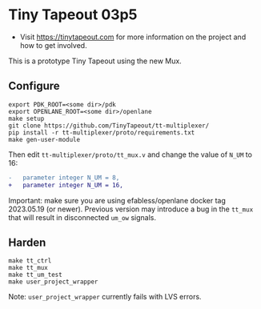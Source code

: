 # Tiny Tapeout 03p5

* Visit https://tinytapeout.com for more information on the project and how to get involved.

This is a prototype Tiny Tapeout using the new Mux.

## Configure

```
export PDK_ROOT=<some dir>/pdk
export OPENLANE_ROOT=<some dir>/openlane
make setup
git clone https://github.com/TinyTapeout/tt-multiplexer/
pip install -r tt-multiplexer/proto/requirements.txt
make gen-user-module
```

Then edit `tt-multiplexer/proto/tt_mux.v` and change the value of `N_UM` to 16:

```diff
-	parameter integer N_UM = 8,
+	parameter integer N_UM = 16,
```

Important: make sure you are using efabless/openlane docker tag 2023.05.19 (or newer). 
Previous version may introduce a bug in the `tt_mux` that will result in disconnected `um_ow` signals.

## Harden

```
make tt_ctrl
make tt_mux
make tt_um_test
make user_project_wrapper
```

Note: `user_project_wrapper` currently fails with LVS errors.